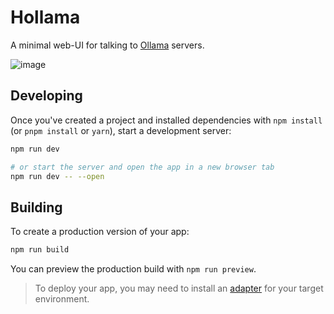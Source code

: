 # Hollama

A minimal web-UI for talking to [Ollama](https://github.com/jmorganca/ollama/) servers.

![image](https://github.com/fmaclen/hollama/assets/1434675/430f53d5-c2c5-4d5f-9d79-ff8a7c97f956)


## Developing

Once you've created a project and installed dependencies with `npm install` (or `pnpm install` or `yarn`), start a development server:

```bash
npm run dev

# or start the server and open the app in a new browser tab
npm run dev -- --open
```

## Building

To create a production version of your app:

```bash
npm run build
```

You can preview the production build with `npm run preview`.

> To deploy your app, you may need to install an [adapter](https://kit.svelte.dev/docs/adapters) for your target environment.
